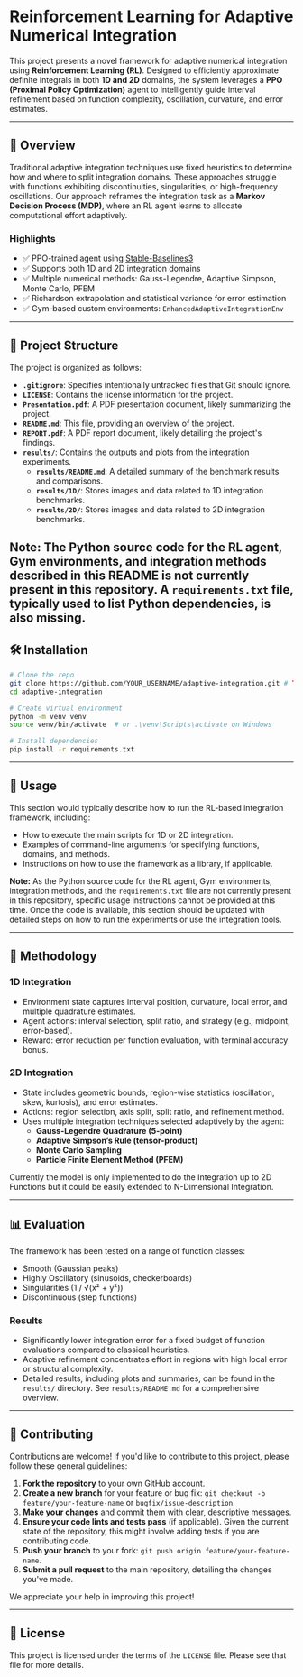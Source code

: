 # Reinforcement Learning for Adaptive Numerical Integration

This project presents a novel framework for adaptive numerical integration using **Reinforcement Learning (RL)**. Designed to efficiently approximate definite integrals in both **1D and 2D** domains, the system leverages a **PPO (Proximal Policy Optimization)** agent to intelligently guide interval refinement based on function complexity, oscillation, curvature, and error estimates.

---

## 🚀 Overview

Traditional adaptive integration techniques use fixed heuristics to determine how and where to split integration domains. These approaches struggle with functions exhibiting discontinuities, singularities, or high-frequency oscillations. Our approach reframes the integration task as a **Markov Decision Process (MDP)**, where an RL agent learns to allocate computational effort adaptively.

### Highlights

- ✅ PPO-trained agent using [Stable-Baselines3](https://github.com/DLR-RM/stable-baselines3)
- ✅ Supports both 1D and 2D integration domains
- ✅ Multiple numerical methods: Gauss-Legendre, Adaptive Simpson, Monte Carlo, PFEM
- ✅ Richardson extrapolation and statistical variance for error estimation
- ✅ Gym-based custom environments: `EnhancedAdaptiveIntegrationEnv`

---

## 📂 Project Structure

The project is organized as follows:

- **`.gitignore`**: Specifies intentionally untracked files that Git should ignore.
- **`LICENSE`**: Contains the license information for the project.
- **`Presentation.pdf`**: A PDF presentation document, likely summarizing the project.
- **`README.md`**: This file, providing an overview of the project.
- **`REPORT.pdf`**: A PDF report document, likely detailing the project's findings.
- **`results/`**: Contains the outputs and plots from the integration experiments.
    - **`results/README.md`**: A detailed summary of the benchmark results and comparisons.
    - **`results/1D/`**: Stores images and data related to 1D integration benchmarks.
    - **`results/2D/`**: Stores images and data related to 2D integration benchmarks.

**Note:** The Python source code for the RL agent, Gym environments, and integration methods described in this README is not currently present in this repository. A `requirements.txt` file, typically used to list Python dependencies, is also missing.
---

## 🛠️ Installation

```bash
# Clone the repo
git clone https://github.com/YOUR_USERNAME/adaptive-integration.git # TODO: Update USERNAME and repository name
cd adaptive-integration

# Create virtual environment
python -m venv venv
source venv/bin/activate  # or .\venv\Scripts\activate on Windows

# Install dependencies
pip install -r requirements.txt
```

---

## 🚀 Usage

This section would typically describe how to run the RL-based integration framework, including:
- How to execute the main scripts for 1D or 2D integration.
- Examples of command-line arguments for specifying functions, domains, and methods.
- Instructions on how to use the framework as a library, if applicable.

**Note:** As the Python source code for the RL agent, Gym environments, integration methods, and the `requirements.txt` file are not currently present in this repository, specific usage instructions cannot be provided at this time. Once the code is available, this section should be updated with detailed steps on how to run the experiments or use the integration tools.

---

## 🔬 Methodology

### 1D Integration

- Environment state captures interval position, curvature, local error, and multiple quadrature estimates.
- Agent actions: interval selection, split ratio, and strategy (e.g., midpoint, error-based).
- Reward: error reduction per function evaluation, with terminal accuracy bonus.

### 2D Integration

- State includes geometric bounds, region-wise statistics (oscillation, skew, kurtosis), and error estimates.
- Actions: region selection, axis split, split ratio, and refinement method.
- Uses multiple integration techniques selected adaptively by the agent:
  - **Gauss-Legendre Quadrature (5-point)**
  - **Adaptive Simpson’s Rule (tensor-product)**
  - **Monte Carlo Sampling**
  - **Particle Finite Element Method (PFEM)**
 
Currently the model is only implemented to do the Integration up to 2D Functions but it could be easily extended to N-Dimensional Integration.

---

## 📊 Evaluation

The framework has been tested on a range of function classes:

- Smooth (Gaussian peaks)
- Highly Oscillatory (sinusoids, checkerboards)
- Singularities (1 / √(x² + y²))
- Discontinuous (step functions)

### Results

- Significantly lower integration error for a fixed budget of function evaluations compared to classical heuristics.
- Adaptive refinement concentrates effort in regions with high local error or structural complexity.
- Detailed results, including plots and summaries, can be found in the `results/` directory. See `results/README.md` for a comprehensive overview.

---

## 🤝 Contributing

Contributions are welcome! If you'd like to contribute to this project, please follow these general guidelines:

1.  **Fork the repository** to your own GitHub account.
2.  **Create a new branch** for your feature or bug fix: `git checkout -b feature/your-feature-name` or `bugfix/issue-description`.
3.  **Make your changes** and commit them with clear, descriptive messages.
4.  **Ensure your code lints and tests pass** (if applicable). Given the current state of the repository, this might involve adding tests if you are contributing code.
5.  **Push your branch** to your fork: `git push origin feature/your-feature-name`.
6.  **Submit a pull request** to the main repository, detailing the changes you've made.

We appreciate your help in improving this project!

---

## 📜 License

This project is licensed under the terms of the `LICENSE` file. Please see that file for more details.
